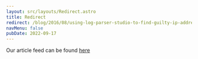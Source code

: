 ```yaml
---
layout: src/layouts/Redirect.astro
title: Redirect
redirect: /blog/2016/08/using-log-parser-studio-to-find-guilty-ip-addresses-from-x-forwarded-for/
navMenu: false
pubDate: 2022-09-17
---
```

<div>
Our article feed can be found <a href="/blog/2016/08/using-log-parser-studio-to-find-guilty-ip-addresses-from-x-forwarded-for/">here</a>
</div>
